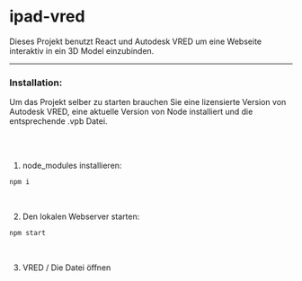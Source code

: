 # ipad-vred

Dieses Projekt benutzt React und Autodesk VRED um eine Webseite interaktiv in ein 3D Model einzubinden.

---

### Installation:

Um das Projekt selber zu starten brauchen Sie eine lizensierte Version von Autodesk VRED, eine aktuelle Version von Node installiert und die entsprechende .vpb Datei.

<br/>
<br/>

1. node_modules installieren:

```bash
npm i
```

<br/>

2. Den lokalen Webserver starten:

```bash
npm start
```

<br/>

3. VRED / Die Datei öffnen
